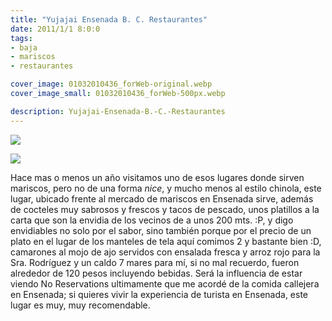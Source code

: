 ```yaml
---
title: "Yujajai Ensenada B. C. Restaurantes"
date: 2011/1/1 8:0:0
tags: 
- baja
- mariscos
- restaurantes

cover_image: 01032010436_forWeb-original.webp
cover_image_small: 01032010436_forWeb-500px.webp

description: Yujajai-Ensenada-B.-C.-Restaurantes
---
```



[![](01032010436_forWeb)](01032010436_forWeb-original.webp)  

[![](01032010435_forWeb)](01032010435_forWeb-original.webp)

Hace mas o menos un año visitamos uno de esos lugares donde sirven mariscos, pero no de una forma *nice*, y mucho menos al estilo chinola, este lugar, ubicado frente al mercado de mariscos en Ensenada sirve, además de cocteles muy sabrosos y frescos y tacos de pescado, unos platillos a la carta que son la envidia de los vecinos de a unos 200 mts. :P, y digo envidiables no solo por el sabor, sino también porque por el precio de un plato en el lugar de los manteles de tela aquí comimos 2 y bastante bien :D, camarones al mojo de ajo servidos con ensalada fresca y arroz rojo para la Sra. Rodríguez y un caldo 7 mares para mí, si no mal recuerdo, fueron alrededor de 120 pesos incluyendo bebidas. Será la influencia de estar viendo No Reservations ultimamente que me acordé de la comida callejera en Ensenada; si quieres vivir la experiencia de turista en Ensenada, este lugar es muy, muy recomendable.
